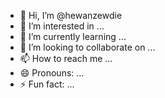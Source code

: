 - 👋 Hi, I’m @hewanzewdie
- 👀 I’m interested in ...
- 🌱 I’m currently learning ...
- 💞️ I’m looking to collaborate on ...
- 📫 How to reach me ...
- 😄 Pronouns: ...
- ⚡ Fun fact: ...

<!---
hewanzewdie/hewanzewdie is a ✨ special ✨ repository because its `README.md` (this file) appears on your GitHub profile.
You can click the Preview link to take a look at your changes.
--->
